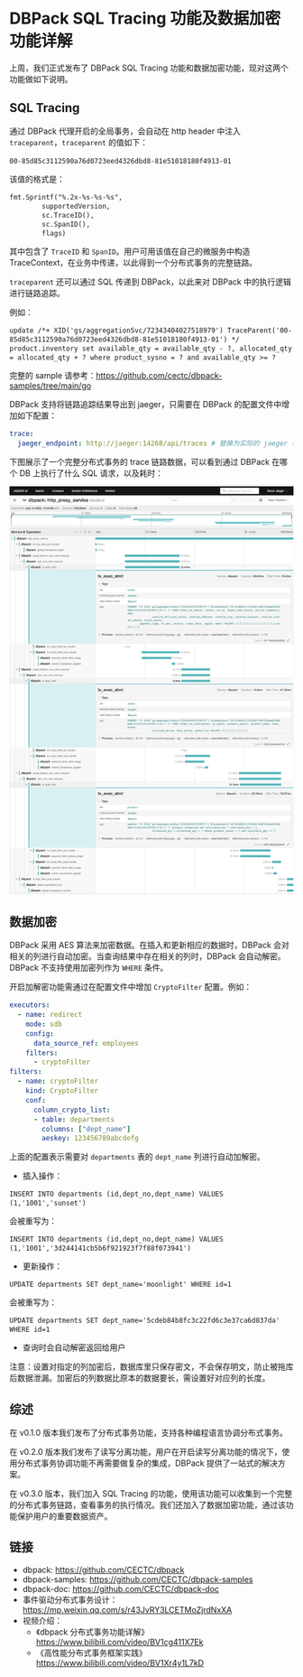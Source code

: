 # DBPack SQL Tracing 功能及数据加密功能详解

上周，我们正式发布了 DBPack SQL Tracing 功能和数据加密功能，现对这两个功能做如下说明。

## SQL Tracing

通过 DBPack 代理开启的全局事务，会自动在 http header 中注入 `traceparent`，`traceparent` 的值如下：

`00-85d85c3112590a76d0723eed4326dbd8-81e51018180f4913-01`

该值的格式是：

```golang
fmt.Sprintf("%.2x-%s-%s-%s",
		supportedVersion,
		sc.TraceID(),
		sc.SpanID(),
		flags)
```

其中包含了 `TraceID` 和 `SpanID`。用户可用该值在自己的微服务中构造 TraceContext，在业务中传递，以此得到一个分布式事务的完整链路。

`traceparent` 还可以通过 SQL 传递到 DBPack，以此来对 DBPack 中的执行逻辑进行链路追踪。

例如：

```
update /*+ XID('gs/aggregationSvc/72343404027518979') TraceParent('00-85d85c3112590a76d0723eed4326dbd8-81e51018180f4913-01') */ product.inventory set available_qty = available_qty - ?, allocated_qty = allocated_qty + ? where product_sysno = ? and available_qty >= ?
```

完整的 sample 请参考：https://github.com/cectc/dbpack-samples/tree/main/go

DBPack 支持将链路追踪结果导出到 jaeger，只需要在 DBPack 的配置文件中增加如下配置：

```yaml
trace:
  jaeger_endpoint: http://jaeger:14268/api/traces # 替换为实际的 jaeger 地址
```

下图展示了一个完整分布式事务的 trace 链路数据，可以看到通过 DBPack 在哪个 DB 上执行了什么 SQL 请求，以及耗时：

<img src="../images/image-20220719145659901.png" alt="image-20220719145659901" style="width:1000px" />

## 数据加密

DBPack 采用 AES 算法来加密数据。在插入和更新相应的数据时，DBPack 会对相关的列进行自动加密。当查询结果中存在相关的列时，DBPack 会自动解密。DBPack 不支持使用加密列作为 `WHERE` 条件。

开启加解密功能需通过在配置文件中增加 `CryptoFilter` 配置。例如：

```yaml
executors:
  - name: redirect
    mode: sdb
    config:
      data_source_ref: employees
    filters:
      - cryptoFilter
filters:
  - name: cryptoFilter
    kind: CryptoFilter
    conf:
      column_crypto_list:
      - table: departments
        columns: ["dept_name"]
        aeskey: 123456789abcdefg
```

上面的配置表示需要对 `departments` 表的 `dept_name` 列进行自动加解密。

+ 插入操作：

```
INSERT INTO departments (id,dept_no,dept_name) VALUES (1,'1001','sunset')
```

会被重写为：

```
INSERT INTO departments (id,dept_no,dept_name) VALUES (1,'1001','3d244141cb5b6f921923f7f88f073941')
```

+ 更新操作：

```
UPDATE departments SET dept_name='moonlight' WHERE id=1
```

会被重写为：

```
UPDATE departments SET dept_name='5cdeb84b8fc3c22fd6c3e37ca6d837da' WHERE id=1
```

+ 查询时会自动解密返回给用户

注意：设置对指定的列加密后，数据库里只保存密文，不会保存明文，防止被拖库后数据泄漏。加密后的列数据比原本的数据要长，需设置好对应列的长度。

## 综述

在 v0.1.0 版本我们发布了分布式事务功能，支持各种编程语言协调分布式事务。

在 v0.2.0 版本我们发布了读写分离功能，用户在开启读写分离功能的情况下，使用分布式事务协调功能不再需要做复杂的集成，DBPack 提供了一站式的解决方案。

在 v0.3.0 版本，我们加入 SQL Tracing 的功能，使用该功能可以收集到一个完整的分布式事务链路，查看事务的执行情况。我们还加入了数据加密功能，通过该功能保护用户的重要数据资产。

## 链接

- dbpack: https://github.com/CECTC/dbpack
- dbpack-samples: https://github.com/CECTC/dbpack-samples
- dbpack-doc: https://github.com/CECTC/dbpack-doc
- 事件驱动分布式事务设计：https://mp.weixin.qq.com/s/r43JvRY3LCETMoZjrdNxXA
- 视频介绍：
  - 《dbpack 分布式事务功能详解》 https://www.bilibili.com/video/BV1cg411X7Ek
  - 《高性能分布式事务框架实践》https://www.bilibili.com/video/BV1Xr4y1L7kD

